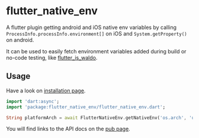 # flutter_native_env

A flutter plugin getting android and iOS native env variables by calling `ProcessInfo.processInfo.environment[]` on iOS and `System.getProperty()` on android.

It can be used to easily fetch environment variables added during build or no-code testing, like [flutter_is_waldo](https://pub.dev/packages/flutter_is_waldo).

## Usage
Have a look on [installation page](https://pub.dev/packages/flutter_native_env/install).

```dart
import 'dart:async';
import 'package:flutter_native_env/flutter_native_env.dart';

String platformArch = await FlutterNativeEnv.getNativeEnv('os.arch', 'unknown', iosPropertyName: 'SIMULATOR_ARCHS');  // e.g. "x86_64"
```

You will find links to the API docs on the [pub page](https://pub.dev/packages/flutter_native_env).
